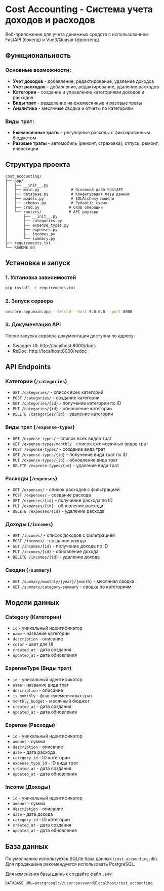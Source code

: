 # Cost Accounting - Система учета доходов и расходов

Веб-приложение для учета денежных средств с использованием FastAPI (бэкенд) и Vue3/Quasar (фронтенд).

## Функциональность

### Основные возможности:
- **Учет доходов** - добавление, редактирование, удаление доходов
- **Учет расходов** - добавление, редактирование, удаление расходов
- **Категории** - создание и управление категориями доходов и расходов
- **Виды трат** - разделение на ежемесячные и разовые траты
- **Аналитика** - месячные сводки и отчеты по категориям

### Виды трат:
- **Ежемесячные траты** - регулярные расходы с фиксированным бюджетом
- **Разовые траты** - автомобиль (ремонт, страховка), отпуск, ремонт, инвестиции

## Структура проекта

```
cost_accounting/
├── app/
│   ├── __init__.py
│   ├── main.py              # Основной файл FastAPI
│   ├── database.py          # Конфигурация базы данных
│   ├── models.py            # SQLAlchemy модели
│   ├── schemas.py           # Pydantic схемы
│   ├── crud.py             # CRUD операции
│   └── routers/            # API роутеры
│       ├── __init__.py
│       ├── categories.py
│       ├── expense_types.py
│       ├── expenses.py
│       ├── incomes.py
│       └── summary.py
├── requirements.txt
└── README.md
```

## Установка и запуск

### 1. Установка зависимостей

```bash
pip install -r requirements.txt
```

### 2. Запуск сервера

```bash
uvicorn app.main:app --reload --host 0.0.0.0 --port 8000
```

### 3. Документация API

После запуска сервера документация доступна по адресу:
- Swagger UI: http://localhost:8000/docs
- ReDoc: http://localhost:8000/redoc

## API Endpoints

### Категории (`/categories`)
- `GET /categories/` - список всех категорий
- `POST /categories/` - создание категории
- `GET /categories/{id}` - получение категории по ID
- `PUT /categories/{id}` - обновление категории
- `DELETE /categories/{id}` - удаление категории

### Виды трат (`/expense-types`)
- `GET /expense-types/` - список всех видов трат
- `GET /expense-types/monthly` - список ежемесячных видов трат
- `POST /expense-types/` - создание вида трат
- `GET /expense-types/{id}` - получение вида трат по ID
- `PUT /expense-types/{id}` - обновление вида трат
- `DELETE /expense-types/{id}` - удаление вида трат

### Расходы (`/expenses`)
- `GET /expenses/` - список расходов с фильтрацией
- `POST /expenses/` - создание расхода
- `GET /expenses/{id}` - получение расхода по ID
- `PUT /expenses/{id}` - обновление расхода
- `DELETE /expenses/{id}` - удаление расхода

### Доходы (`/incomes`)
- `GET /incomes/` - список доходов с фильтрацией
- `POST /incomes/` - создание дохода
- `GET /incomes/{id}` - получение дохода по ID
- `PUT /incomes/{id}` - обновление дохода
- `DELETE /incomes/{id}` - удаление дохода

### Сводки (`/summary`)
- `GET /summary/monthly/{year}/{month}` - месячная сводка
- `GET /summary/category-summary` - сводка по категориям

## Модели данных

### Category (Категории)
- `id` - уникальный идентификатор
- `name` - название категории
- `description` - описание
- `color` - цвет для UI
- `created_at` - дата создания
- `updated_at` - дата обновления

### ExpenseType (Виды трат)
- `id` - уникальный идентификатор
- `name` - название вида трат
- `description` - описание
- `is_monthly` - флаг ежемесячных трат
- `monthly_budget` - месячный бюджет
- `created_at` - дата создания
- `updated_at` - дата обновления

### Expense (Расходы)
- `id` - уникальный идентификатор
- `amount` - сумма
- `description` - описание
- `date` - дата расхода
- `category_id` - ID категории
- `expense_type_id` - ID вида трат
- `created_at` - дата создания
- `updated_at` - дата обновления

### Income (Доходы)
- `id` - уникальный идентификатор
- `amount` - сумма
- `description` - описание
- `date` - дата дохода
- `category_id` - ID категории
- `created_at` - дата создания
- `updated_at` - дата обновления

## База данных

По умолчанию используется SQLite база данных (`cost_accounting.db`). 
Для продакшена рекомендуется использовать PostgreSQL.

Для изменения базы данных создайте файл `.env`:
```
DATABASE_URL=postgresql://user:password@localhost/cost_accounting
``` 
